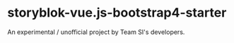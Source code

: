 # storyblok-vue.js-bootstrap4-starter
An experimental / unofficial project by Team SI's developers.
